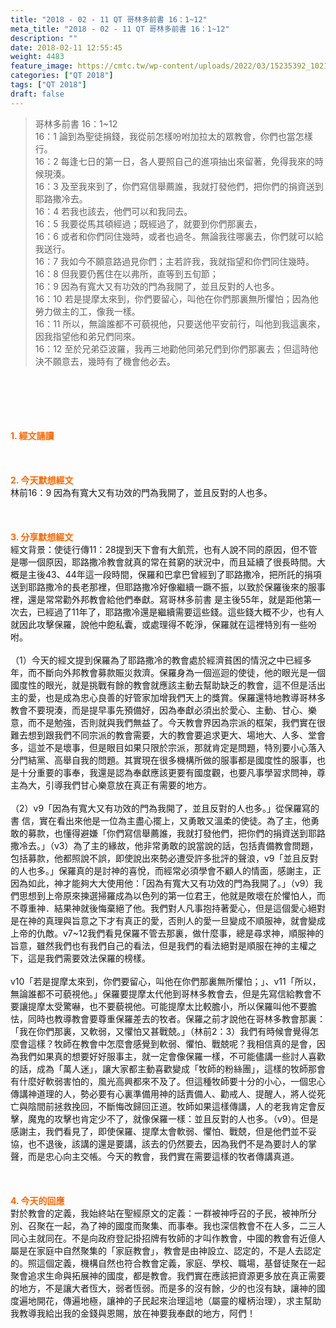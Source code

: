 ```yaml
---
title: "2018 - 02 - 11 QT 哥林多前書 16：1~12"
meta_title: "2018 - 02 - 11 QT 哥林多前書 16：1~12"
description: ""
date: 2018-02-11 12:55:45
weight: 4483
feature_image: https://cmtc.tw/wp-content/uploads/2022/03/15235392_10211799862337740_180693556567566654_o-1.webp
categories: ["QT 2018"]
tags: ["QT 2018"]
draft: false
---
```


<blockquote>哥林多前書 16：1~12<br />
16：1 論到為聖徒捐錢，我從前怎樣吩咐加拉太的眾教會，你們也當怎樣行。<br />
16：2 每逢七日的第一日，各人要照自己的進項抽出來留著，免得我來的時候現湊。<br />
16：3 及至我來到了，你們寫信舉薦誰，我就打發他們，把你們的捐資送到耶路撒冷去。<br />
16：4 若我也該去，他們可以和我同去。<br />
16：5 我要從馬其頓經過；既經過了，就要到你們那裏去，<br />
16：6 或者和你們同住幾時，或者也過冬。無論我往哪裏去，你們就可以給我送行。<br />
16：7 我如今不願意路過見你們；主若許我，我就指望和你們同住幾時。<br />
16：8 但我要仍舊住在以弗所，直等到五旬節；<br />
16：9 因為有寬大又有功效的門為我開了，並且反對的人也多。<br />
16：10 若是提摩太來到，你們要留心，叫他在你們那裏無所懼怕；因為他勞力做主的工，像我一樣。<br />
16：11 所以，無論誰都不可藐視他，只要送他平安前行，叫他到我這裏來，因我指望他和弟兄們同來。<br />
16：12 至於兄弟亞波羅，我再三地勸他同弟兄們到你們那裏去；但這時他決不願意去，幾時有了機會他必去。</blockquote><br />
&nbsp;<br />
<br />
&nbsp;<br />
<br />
<span style="color: #ff6600;"><strong>1. </strong><strong>經文誦讀</strong></span><br />
<br />
<span style="color: #ff6600;"><strong> </strong></span><br />
<br />
<span style="color: #ff6600;"><strong>2. 今天默想</strong><strong>經文<br />
</strong></span>林前16：9 因為有寬大又有功效的門為我開了，並且反對的人也多。<br />
<br />
&nbsp;<br />
<br />
<span style="color: #ff6600;"><strong>3. 分享默想經文<br />
</strong></span>經文背景：使徒行傳11：28提到天下會有大飢荒，也有人說不同的原因，但不管是哪一個原因，耶路撒冷教會就真的常在貧窮的狀況中，而且延續了很長時間。大概是主後43、44年這一段時間，保羅和巴拿巴曾經到了耶路撒冷，把所託的捐項送到耶路撒冷的長老那裡，但耶路撒冷好像繼續一蹶不振，以致於保羅後來的服事裡，還是常常勸外邦教會給他們奉獻。寫哥林多前書 是主後55年，就是距他第一次去，已經過了11年了，耶路撒冷還是繼續需要這些錢。這些錢大概不少，也有人就因此攻擊保羅，說他中飽私囊，或處理得不乾淨，保羅就在這裡特別有一些吩咐。<br />
<br />
（1）今天的經文提到保羅為了耶路撒冷的教會處於經濟貧困的情況之中已經多年，而不斷向外邦教會募款賑災救濟。保羅身為一個巡迴的使徒，他的眼光是一個國度性的眼光，就是挑戰有餘的教會就應該主動去幫助缺乏的教會，這不但是活出主的愛，也是成為忠心良善的好管家加增我們天上的獎賞。保羅還特地教導哥林多教會不要現湊，而是提早事先預備好，因為奉獻必須出於愛心、主動、甘心、樂意，而不是勉強，否則就與我們無益了。今天教會界因為宗派的框架，我們實在很難去想到跟我們不同宗派的教會需要，大的教會要追求更大、場地大、人多、堂會多，這並不是壞事，但是眼目如果只限於宗派，那就肯定是問題，特別要小心落入分門結黨、高舉自我的問題。其實現在很多機構所做的服事都是國度性的服事，也是十分重要的事奉，我還是認為奉獻應該更要有國度觀，也要凡事學習求問神，尊主為大，引導我們甘心樂意放在真正有需要的地方。<br />
<br />
（2）v9「因為有寬大又有功效的門為我開了，並且反對的人也多。」從保羅寫的書 信，實在看出來他是一位為主盡心擺上，又勇敢又溫柔的使徒。為了主，他勇敢的募款，也懂得避嫌「你們寫信舉薦誰，我就打發他們，把你們的捐資送到耶路撒冷去。」（v3）為了主的緣故，他非常勇敢的說當說的話，包括責備教會問題，包括募款，他都照說不誤，即使說出來勢必遭受許多批評的聲浪，v9「並且反對的人也多。」保羅真的是討神的喜悅，而經常必須學會不顧人的情面，感謝主，正因為如此，神才能夠大大使用他：「因為有寬大又有功效的門為我開了。」（v9）我們思想到上帝原來揀選掃羅成為以色列的第一位君王，他就是敗壞在於懼怕人，而不尊重神．結果神就後悔棄絕了他。我們對人凡事抱持著愛心，但是這個愛心絕對是在神的真理與旨意之下才有真正的愛，否則人的愛一旦變成不順服神，就會變成上帝的仇敵。v7~12我們看見保羅不管去那裏，做什麼事，總是尋求神，順服神的旨意，雖然我們也有我們自己的看法，但是我們的看法絕對是順服在神的主權之下，這是我們需要效法保羅的榜樣。<br />
<br />
v10「若是提摩太來到，你們要留心，叫他在你們那裏無所懼怕；」、v11「所以，無論誰都不可藐視他。」保羅要提摩太代他到哥林多教會去，但是先寫信給教會不要讓提摩太受驚嚇，也不要藐視他。可能提摩太比較膽小，所以保羅叫他不要膽怯，同時也教導教會要尊重保羅差去的牧者。保羅之前才說他在哥林多教會那裏：「我在你們那裏，又軟弱，又懼怕又甚戰兢。」（林前2：3）我們有時候會覺得怎麼會這樣？牧師在教會中怎麼會感覺到軟弱、懼怕、戰兢呢？我相信真的是會，因為我們如果真的想要好好服事主，就一定會像保羅一樣，不可能儘講一些討人喜歡的話，成為「萬人迷」，讓大家都主動喜歡變成「牧師的粉絲團」，這樣的牧師那會有什麼好軟弱害怕的，風光高興都來不及了。但這種牧師要十分的小心，一個忠心傳講神道理的人，勢必要有心裏準備用神的話責備人、勸戒人、提醒人，將人從死亡與陰間前拯救挽回，不斷悔改歸回正道。牧師如果這樣傳講，人的老我肯定會反擊，魔鬼的攻擊也肯定少不了，就像保羅一樣：並且反對的人也多。（v9）。但是感謝主，我們看見了，即使保羅、提摩太會軟弱、懼怕、戰兢，但是他們並不妥協，也不退後，該講的還是要講，該去的仍然要去，因為我們不是為要討人的掌聲，而是忠心向主交帳。今天的教會，我們實在需要這樣的牧者傳講真道。<br />
<br />
&nbsp;<br />
<br />
<span style="color: #ff6600;"><strong>4. 今天的回應<br />
</strong></span>對於教會的定義，我始終站在聖經原文的定義：一群被神呼召的子民，被神所分別、召聚在一起，為了神的國度而聚集、而事奉。我也深信教會不在人多，二三人同心主就同在。不是向政府登記掛招牌有牧師的才叫作教會，中國的教會有近億人屬是在家庭中自然聚集的「家庭教會」，教會是由神設立、認定的，不是人去認定的。照這個定義，機構自然也符合教會定義，家庭、學校、職場，基督徒聚在一起聚會追求生命與拓展神的國度，都是教會。我們實在應該把資源更多放在真正需要的地方，不是讓大者恆大，弱者恆弱。而是多的沒有餘，少的也沒有缺，讓神的國度遍地開花，傳遍地極，讓神的子民起來治理這地（屬靈的權柄治理），求主幫助我教導我給出我的金錢與恩賜，放在神要我奉獻的地方，阿們！
        